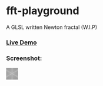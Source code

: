 # fft-playground
A GLSL written Newton fractal (W.I.P)

### [Live Demo](https://odedbadt.github.io/newton)
### Screenshot:
![Example Image](images/screenshot.jpg)
